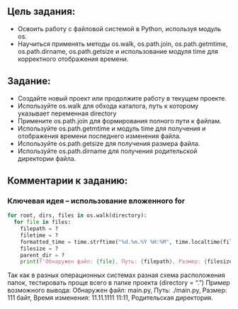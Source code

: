 ## Цель задания:

- Освоить работу с файловой системой в Python, используя модуль os.
- Научиться применять методы os.walk, os.path.join, os.path.getmtime, os.path.dirname, os.path.getsize и использование модуля time для корректного отображения времени.

## Задание:

- Создайте новый проект или продолжите работу в текущем проекте.
- Используйте os.walk для обхода каталога, путь к которому указывает переменная directory
- Примените os.path.join для формирования полного пути к файлам.
- Используйте os.path.getmtime и модуль time для получения и отображения времени последнего изменения файла.
- Используйте os.path.getsize для получения размера файла.
- Используйте os.path.dirname для получения родительской директории файла.

## Комментарии к заданию:

### Ключевая идея – использование вложенного for
```python
for root, dirs, files in os.walk(directory):
  for file in files:
    filepath = ?
    filetime = ?
    formatted_time = time.strftime("%d.%m.%Y %H:%M", time.localtime(filetime))
    filesize = ?
    parent_dir = ?
    print(f'Обнаружен файл: {file}, Путь: {filepath}, Размер: {filesize} байт, Время изменения: {formatted_time}, Родительская директория: {parent_dir}')
```


Так как в разных операционных системах разная схема расположения папок, тестировать проще всего в папке проекта (directory = “.”)
Пример возможного вывода:
Обнаружен файл: main.py, Путь: ./main.py, Размер: 111 байт, Время изменения: 11.11.1111 11:11, Родительская директория.